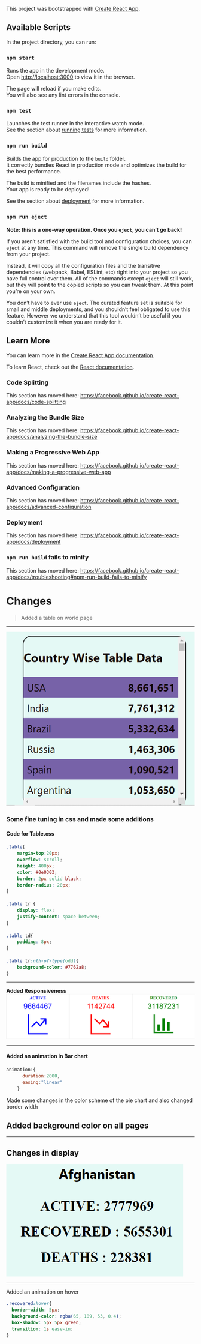 This project was bootstrapped with [Create React App](https://github.com/facebook/create-react-app).

## Available Scripts

In the project directory, you can run:

### `npm start`

Runs the app in the development mode.<br />
Open [http://localhost:3000](http://localhost:3000) to view it in the browser.

The page will reload if you make edits.<br />
You will also see any lint errors in the console.

### `npm test`

Launches the test runner in the interactive watch mode.<br />
See the section about [running tests](https://facebook.github.io/create-react-app/docs/running-tests) for more information.

### `npm run build`

Builds the app for production to the `build` folder.<br />
It correctly bundles React in production mode and optimizes the build for the best performance.

The build is minified and the filenames include the hashes.<br />
Your app is ready to be deployed!

See the section about [deployment](https://facebook.github.io/create-react-app/docs/deployment) for more information.

### `npm run eject`

**Note: this is a one-way operation. Once you `eject`, you can’t go back!**

If you aren’t satisfied with the build tool and configuration choices, you can `eject` at any time. This command will remove the single build dependency from your project.

Instead, it will copy all the configuration files and the transitive dependencies (webpack, Babel, ESLint, etc) right into your project so you have full control over them. All of the commands except `eject` will still work, but they will point to the copied scripts so you can tweak them. At this point you’re on your own.

You don’t have to ever use `eject`. The curated feature set is suitable for small and middle deployments, and you shouldn’t feel obligated to use this feature. However we understand that this tool wouldn’t be useful if you couldn’t customize it when you are ready for it.

## Learn More

You can learn more in the [Create React App documentation](https://facebook.github.io/create-react-app/docs/getting-started).

To learn React, check out the [React documentation](https://reactjs.org/).

### Code Splitting

This section has moved here: https://facebook.github.io/create-react-app/docs/code-splitting

### Analyzing the Bundle Size

This section has moved here: https://facebook.github.io/create-react-app/docs/analyzing-the-bundle-size

### Making a Progressive Web App

This section has moved here: https://facebook.github.io/create-react-app/docs/making-a-progressive-web-app

### Advanced Configuration

This section has moved here: https://facebook.github.io/create-react-app/docs/advanced-configuration

### Deployment

This section has moved here: https://facebook.github.io/create-react-app/docs/deployment

### `npm run build` fails to minify

This section has moved here: https://facebook.github.io/create-react-app/docs/troubleshooting#npm-run-build-fails-to-minify


# Changes
> Added a table on world page
---
![Markdown Logo](./src/readmeimages/table.png)

### Some fine tuning in css and made some additions 
#### Code for Table.css

```css
.table{
    margin-top:20px;
    overflow: scroll;
    height: 400px;
    color: #0e0303;
    border: 2px solid black;
    border-radius: 20px;
}

.table tr {
    display: flex;
    justify-content: space-between;
}

.table td{
    padding: 8px;
}

.table tr:nth-of-type(odd){
    background-color: #7762a8;
}

```
---

**Added Responsiveness**
![Markdown Logo](./src/readmeimages/responsive.png)

---
#### Added an animation in Bar chart
```javascript
animation:{
      duration:2000,
      easing:"linear"
    }
```
Made some changes in the color scheme of the pie chart and also changed border width

## Added background color on all pages
---
## Changes in display 
![Markdown Logo](./src/readmeimages/display.png)
 
--- 
Added an animation on hover 
```css
.recovered:hover{
  border-width: 5px;
  background-color: rgba(65, 189, 53, 0.4);
  box-shadow: 5px 5px green;
  transition: 1s ease-in;
}
```
